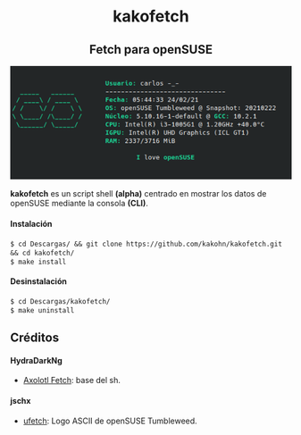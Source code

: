 <h1 align="center"> kakofetch </h1>
<h2 align="center"> Fetch para openSUSE </h1>

<p align="center"><img src="https://github.com/kakohn/kakofetch/blob/main/kakofetch.png" width="575px"></p>

**kakofetch** es un script shell **(alpha)** centrado en mostrar los datos de openSUSE mediante la consola **(CLI)**.

#### Instalación
```
$ cd Descargas/ && git clone https://github.com/kakohn/kakofetch.git && cd kakofetch/
$ make install
```

#### Desinstalación
```
$ cd Descargas/kakofetch/
$ make uninstall
```

## Créditos

#### HydraDarkNg
- [Axolotl Fetch](https://gitlab.com/HydraDarkNg/axolotlFetch): base del sh.

#### jschx
- [ufetch](https://gitlab.com/jschx/ufetch): Logo ASCII de openSUSE Tumbleweed.
